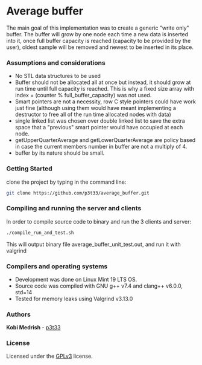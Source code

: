 # Average buffer
The main goal of this implementation was to create a generic "write only" buffer.
The buffer will grow by one node each time a new data is inserted into it, once
full buffer capacity is reached (capacity to be provided by the user), oldest
sample will be removed and newest to be inserted in its place. 


### Assumptions and considerations
* No STL data structures to be used
* Buffer should not be allocated all at once but instead, it should grow at run
  time until full capacity is reached. This is why a fixed size array with 
  index = (counter % full_buffer_capacity) was not used.
* Smart pointers are not a necessity, row C style pointers could have work just
  fine (although using them would have meant implementing a destructor to free
  all of the run time allocated nodes with data)
* single linked list was chosen over double linked list to save the extra space
  that a "previous" smart pointer would have occupied at each node.
* getUpperQuarterAverage and getLowerQuarterAverage are policy based in case
  the current members number in buffer are not a multiply of 4. 
* buffer by its nature should be small.


### Getting Started
clone the project by typing in the command line:
```bash
git clone https://github.com/p3t33/average_buffer.git
```

### Compiling and running the server and clients
In order to compile source code to binary and run the 3 clients and server: 
```sh
./compile_run_and_test.sh
```

This will output binary file average_buffer_unit_test.out, and run it with
valgrind  


### Compilers and operating systems
* Development was done on Linux Mint 19 LTS OS.
* Source code was compiled with GNU g++ v7.4 and clang++ v6.0.0, std=14
* Tested for memory leaks using Valgrind v3.13.0

### Authors

**Kobi Medrish** - [p3t33](https://github.com/p3t33)

### License
Licensed under the [GPLv3](http://www.gnu.org/licenses/gpl-3.0.html) license.
